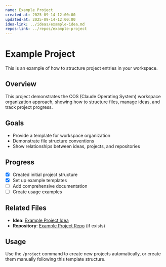 ```yaml
---
name: Example Project
created-at: 2025-09-14-12:00:00
updated-at: 2025-09-14-12:00:00
idea-link: ../ideas/example-idea.md
repos-link: ../repos/example-project
---
```


# Example Project

This is an example of how to structure project entries in your workspace.

## Overview

This project demonstrates the COS (Claude Operating System) workspace organization approach, showing how to structure files, manage ideas, and track project progress.

## Goals

- Provide a template for workspace organization
- Demonstrate file structure conventions
- Show relationships between ideas, projects, and repositories

## Progress

- [x] Created initial project structure
- [x] Set up example templates
- [ ] Add comprehensive documentation
- [ ] Create usage examples

## Related Files

- **Idea**: [Example Project Idea](../ideas/example-idea.md)
- **Repository**: [Example Project Repo](../repos/example-project) (if exists)

## Usage

Use the `/project` command to create new projects automatically, or create them manually following this template structure.